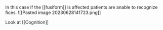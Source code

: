 In this case if the [[fusiform]] is affected patients are anable to recognize fices.
![[Pasted image 20230628141723.png]]

Look at [[Cognition]]